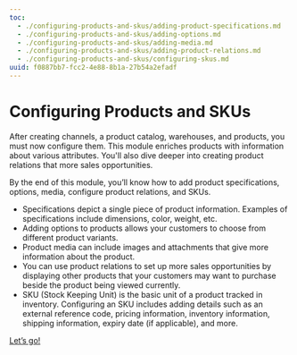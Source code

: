 ```yaml
---
toc:
  - ./configuring-products-and-skus/adding-product-specifications.md
  - ./configuring-products-and-skus/adding-options.md
  - ./configuring-products-and-skus/adding-media.md
  - ./configuring-products-and-skus/adding-product-relations.md
  - ./configuring-products-and-skus/configuring-skus.md
uuid: f0887bb7-fcc2-4e88-8b1a-27b54a2efadf
---
```

# Configuring Products and SKUs

After creating channels, a product catalog, warehouses, and products, you must now configure them. This module enriches products with information about various attributes. You'll also dive deeper into creating product relations that more sales opportunities.

By the end of this module, you’ll know how to add product specifications, options, media, configure product relations, and SKUs.

* Specifications depict a single piece of product information. Examples of specifications include dimensions, color, weight, etc. 
* Adding options to products allows your customers to choose from different product variants. 
* Product media can include images and attachments that give more information about the product. 
* You can use product relations to set up more sales opportunities by displaying other products that your customers may want to purchase beside the product being viewed currently. 
* SKU (Stock Keeping Unit) is the basic unit of a product tracked in inventory. Configuring an SKU includes adding details such as an external reference code, pricing information, inventory information, shipping information, expiry date (if applicable), and more. 

[Let’s go!](./configuring-products-and-skus.md/adding-specifications.md)
